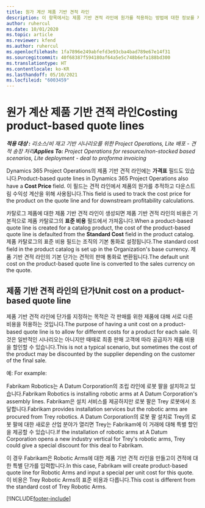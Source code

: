 ```yaml
---
title: 원가 계산 제품 기반 견적 라인
description: 이 항목에서는 제품 기반 견적 라인에 원가를 적용하는 방법에 대한 정보를 제공합니다.
author: ruhercul
ms.date: 10/01/2020
ms.topic: article
ms.reviewer: kfend
ms.author: ruhercul
ms.openlocfilehash: 1fa7896e249abfefd3e93cba4bad789e67e14f31
ms.sourcegitcommit: 40f68387f594180af64a5e5c748b6efa188bd300
ms.translationtype: HT
ms.contentlocale: ko-KR
ms.lasthandoff: 05/10/2021
ms.locfileid: "6003459"
---
```

# <a name="costing-product-based-quote-lines"></a><span data-ttu-id="77dd4-103">원가 계산 제품 기반 견적 라인</span><span class="sxs-lookup"><span data-stu-id="77dd4-103">Costing product-based quote lines</span></span>

<span data-ttu-id="77dd4-104">_**적용 대상 :** 리소스/비 재고 기반 시나리오를 위한 Project Operations, Lite 배포 - 견적 송장 처리_</span><span class="sxs-lookup"><span data-stu-id="77dd4-104">_**Applies To:** Project Operations for resource/non-stocked based scenarios, Lite deployment - deal to proforma invoicing_</span></span>


<span data-ttu-id="77dd4-105">Dynamics 365 Project Operations의 제품 기반 견적 라인에는 **가격표** 필드도 있습니다.</span><span class="sxs-lookup"><span data-stu-id="77dd4-105">Product-based quote lines in Dynamics 365 Project Operations also have a **Cost Price** field.</span></span> <span data-ttu-id="77dd4-106">이 필드는 견적 라인에서 제품의 원가를 추적하고 다운스트림 수익성 계산을 위해 사용됩니다.</span><span class="sxs-lookup"><span data-stu-id="77dd4-106">This field is used to track the cost price for the product on the quote line and for downstream profitability calculations.</span></span>

<span data-ttu-id="77dd4-107">카탈로그 제품에 대한 제품 기반 견적 라인이 생성되면 제품 기반 견적 라인의 비용은 기본적으로 제품 카탈로그의 **표준 비용** 필드에서 가져옵니다.</span><span class="sxs-lookup"><span data-stu-id="77dd4-107">When a product-based quote line is created for a catalog product, the cost of the product-based quote line is defaulted from the **Standard Cost** field in the product catalog.</span></span> <span data-ttu-id="77dd4-108">제품 카탈로그의 표준 비용 필드는 조직의 기본 통화로 설정됩니다.</span><span class="sxs-lookup"><span data-stu-id="77dd4-108">The standard cost field in the product catalog is set up in the Organization's base currency.</span></span> <span data-ttu-id="77dd4-109">제품 기반 견적 라인의 기본 단가는 견적의 판매 통화로 변환됩니다.</span><span class="sxs-lookup"><span data-stu-id="77dd4-109">The default unit cost on the product-based quote line is converted to the sales currency on the quote.</span></span>

## <a name="unit-cost-on-a-product-based-quote-line"></a><span data-ttu-id="77dd4-110">제품 기반 견적 라인의 단가</span><span class="sxs-lookup"><span data-stu-id="77dd4-110">Unit cost on a product-based quote line</span></span>

<span data-ttu-id="77dd4-111">제품 기반 견적 라인에 단가를 지정하는 목적은 각 판매를 위한 제품에 대해 서로 다른 비용을 허용하는 것입니다.</span><span class="sxs-lookup"><span data-stu-id="77dd4-111">The purpose of having a unit cost on a product-based quote line is to allow for different costs for a product for each sale.</span></span> <span data-ttu-id="77dd4-112">이것은 일반적인 시나리오는 아니지만 때때로 최종 판매 고객에 따라 공급자가 제품 비용을 할인할 수 있습니다.</span><span class="sxs-lookup"><span data-stu-id="77dd4-112">This is not a typical scenario, but sometimes the cost of the product may be discounted by the supplier depending on the customer of the final sale.</span></span>

<span data-ttu-id="77dd4-113">예: </span><span class="sxs-lookup"><span data-stu-id="77dd4-113">For example:</span></span>

<span data-ttu-id="77dd4-114">Fabrikam Robotics는 A Datum Corporation의 조립 라인에 로봇 팔을 설치하고 있습니다.</span><span class="sxs-lookup"><span data-stu-id="77dd4-114">Fabrikam Robotics is installing robotic arms at A Datum Corporation's assembly lines.</span></span> <span data-ttu-id="77dd4-115">Fabrikam은 설치 서비스를 제공하지만 로봇 팔은 Trey 로봇에서 조달합니다.</span><span class="sxs-lookup"><span data-stu-id="77dd4-115">Fabrikam provides installation services but the robotic arms are procured from Trey robotics.</span></span> <span data-ttu-id="77dd4-116">A Datum Corporation의 로봇 팔 설치로 Trey의 로봇 팔에 대한 새로운 산업 분야가 열리면 Trey는 Fabrikam에 이 거래에 대해 특별 할인을 제공할 수 있습니다.</span><span class="sxs-lookup"><span data-stu-id="77dd4-116">If the installation of robotic arms at A Datum Corporation opens a new industry vertical for Trey's robotic arms, Trey could give a special discount for this deal to Fabrikam.</span></span>

<span data-ttu-id="77dd4-117">이 경우 Fabrikam은 Robotic Arms에 대한 제품 기반 견적 라인을 만들고이 견적에 대한 특별 단가를 입력합니다.</span><span class="sxs-lookup"><span data-stu-id="77dd4-117">In this case, Fabrikam will create product-based quote line for Robotic Arms and input a special per unit cost for this quote.</span></span> <span data-ttu-id="77dd4-118">이 비용은 Trey Robotic Arms의 표준 비용과 다릅니다.</span><span class="sxs-lookup"><span data-stu-id="77dd4-118">This cost is different from the standard cost of Trey Robotic Arms.</span></span>


[!INCLUDE[footer-include](../../includes/footer-banner.md)]